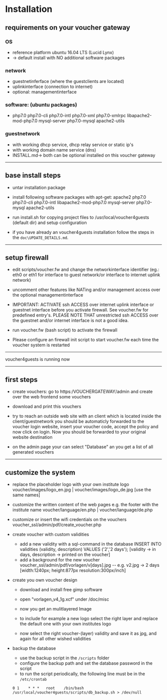 # Installation

## requirements on your voucher gateway

### OS ###
* reference platform ubuntu 16.04 LTS (Lucid Lynx)
* -> default install with NO additional software packages

### network ###
* guestnetinferface (where the guestclients are located)
* uplinkinterface (connection to internet)
* optional: managementinterface

### software: (ubuntu packages) ###
* php7.0 php7.0-cli php7.0-intl php7.0-xml php7.0-xmlrpc libapache2-mod-php7.0 mysql-server php7.0-mysql apache2-utils

### guestnetwork ###
* with working dhcp service, dhcp relay service or static ip's
* with working domain name service (dns)
* INSTALL.md-> both can be optional installed on this voucher gateway

---

## base install steps

* untar installation package

* install following software packages with apt-get:
  apache2 php7.0 php7.0-cli php7.0-intl libapache2-mod-php7.0 mysql-server php7.0-mysql apache2-utils

* run install.sh for copying project files to /usr/local/voucher4guests (default dir)
  and setup configuration

* if you have already an voucher4guests installation follow the steps in the `doc\UPDATE_DETAILS.md`.

----

## setup firewall

* edit scripts/voucher.fw and change the networkinterface identifier (eg.: eth0 or
  eth1 for interface to guest network/or interface to internet uplink network)

* uncomment other features like NATing and/or management access over the
  optional managementinterface

* IMPORTANT: ACTIVATE ssh ACCESS over internet uplink interface or guestnet interface
  before you activate firewall. See voucher.fw for predefined entry's. PLEASE NOTE THAT
  unrestricted ssh ACCESS over the guestnet and/or internet interface is not a good idea.

* run voucher.fw (bash script) to activate the firewall

* Please configure an firewall init script to start voucher.fw each time the voucher
  system is restarted

---

voucher4guests is running now

---

## first steps

* create vouchers: go to https:/VOUCHERGATEWAY/admin and create over the web
  frontend some vouchers

* download and print this vouchers

* try to reach an outside web site with an client which is located inside the
  client/guestnetwork you should be automaticly forwarded to the voucher login
  website, insert your voucher code, accept the policy and now click on login.
  Now you should be forwarded to your original website destination

* on the admin page your can select "Database" an you get a list of all generated
  vouchers

---
## customize the system

* replace the placeholder logo with your own institute logo
  voucher/images/logo_en.jpg  |  voucher/images/logo_de.jpg    [use the same names]

* customize the written content of the web pages e.g. the footer with the institute name
  voucher/language/en.php  |  voucher/language/de.php

* customize or insert the wifi credentials on the vouchers
  voucher_ssl/admin/pdf/create_voucher.php

* create voucher with custom validities
  - add a new validity with a sql-command in the database
    INSERT INTO validities (validity, description) VALUES ('2','2 days');
    [validity -> in days, description -> printed on the voucher]
  - add a background for the new voucher
    voucher_ssl/admin/pdf/vorlagen/v[days].jpg     -- e.g. v2.jpg -> 2 days
    [width:1240px; height:877px resolution:300px/inch]

* create you own voucher design
  - download and install free gimp software
  - open "vorlagen_v4_1g.xcf" under /doc/misc
  - now you get an mulitlayered Image

  - to include for example a new logo select the right layer
    and replace the default one with your own institutes logo
  - now select the right voucher-(layer) validity and save it as jpg,
    and again for all other wished validities

* backup the database
  - use the backup script in the `/scripts` folder
  - configure the backup path and set the database password in the script
  - to run the script periodically, the following line must be in the `/etc/crontab`

  ```0 1    * * *   root    /bin/bash /usr/local/voucher4guests/scripts/db_backup.sh > /dev/null```
